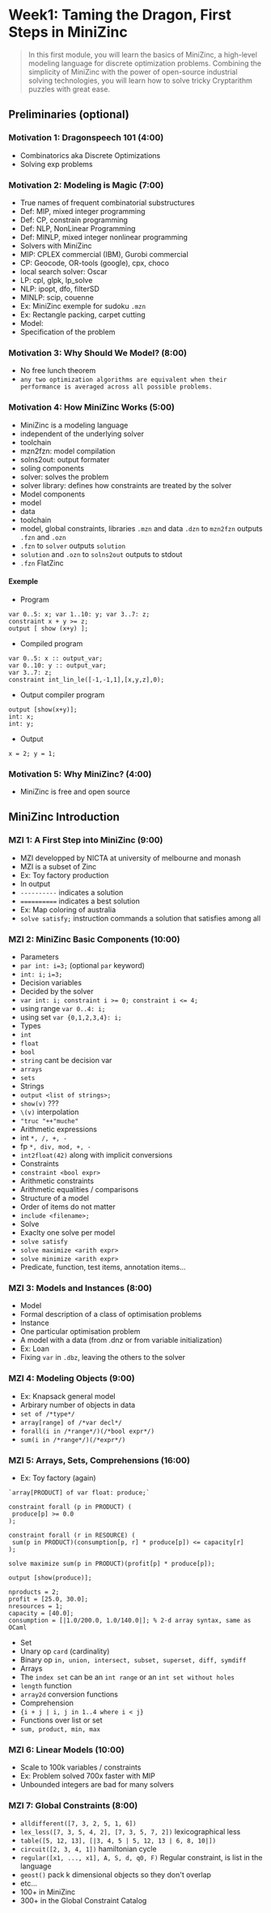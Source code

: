 <!-- *********************************************************************** -->
<!--                                                                         -->
<!--                                                      :::      ::::::::  -->
<!-- Modeling_Discrete_Optimization.md                  :+:      :+:    :+:  -->
<!--                                                  +:+ +:+         +:+    -->
<!-- By: ngoguey <ngoguey@student.42.fr>            +#+  +:+       +#+       -->
<!--                                              +#+#+#+#+#+   +#+          -->
<!-- Created: 2016/12/14 14:42:33 by ngoguey           #+#    #+#            -->
<!-- Updated: 2016/12/27 19:02:25 by ngoguey          ###   ########.fr      -->
<!--                                                                         -->
<!-- *********************************************************************** -->

# Week1: Taming the Dragon, First Steps in MiniZinc
> In this first module, you will learn the basics of MiniZinc, a high-level modeling language for discrete optimization problems. Combining the simplicity of MiniZinc with the power of open-source industrial solving technologies, you will learn how to solve tricky Cryptarithm puzzles with great ease.

## Preliminaries (optional)
### Motivation 1: Dragonspeech 101 (4:00)
- Combinatorics aka Discrete Optimizations
 - Solving exp problems

### Motivation 2: Modeling is Magic (7:00)
- True names of frequent combinatorial substructures
- Def: MIP, mixed integer programming
- Def: CP, constrain programming
- Def: NLP, NonLinear Programming
- Def: MINLP, mixed integer nonlinear programming
- Solvers with MiniZinc
 - MIP: CPLEX commercial (IBM), Gurobi commercial
 - CP: Geocode, OR-tools (google), cpx, choco
 - local search solver: Oscar
 - LP: cpl, glpk, lp_solve
 - NLP: ipopt, dfo, filterSD
 - MINLP: scip, couenne
- Ex: MiniZinc exemple for sudoku `.mzn`
- Ex: Rectangle packing, carpet cutting
- Model:
 - Specification of the problem

### Motivation 3: Why Should We Model? (8:00)
- No free lunch theorem
 - `any two optimization algorithms are equivalent when their performance is averaged across all possible problems.`

### Motivation 4: How MiniZinc Works (5:00)
- MiniZinc is a modeling language
 - independent of the underlying solver
- toolchain
 - mzn2fzn: model compilation
 - solns2out: output formater
- soling components
 - solver: solves the problem
 - solver library: defines how constraints are treated by the solver
- Model components
 - model
 - data
- toolchain
 - model, global constraints, libraries `.mzn` and data `.dzn` to `mzn2fzn` outputs `.fzn` and `.ozn`
 - `.fzn` to `solver` outputs `solution`
 - `solution` and `.ozn` to `solns2out` outputs to stdout
- `.fzn` FlatZinc

#### Exemple
- Program
```minizinc
var 0..5: x; var 1..10: y; var 3..7: z;
constraint x + y >= z;
output [ show (x+y) ];
```

- Compiled program
```flatzinc
var 0..5: x :: output_var;
var 0..10: y :: output_var;
var 3..7: z;
constraint int_lin_le([-1,-1,1],[x,y,z],0);
```

- Output compiler program
```outzinc
output [show(x+y)];
int: x;
int: y;
```

- Output
```
x = 2; y = 1;
```

### Motivation 5: Why MiniZinc? (4:00)
- MiniZinc is free and open source

## MiniZinc Introduction
### MZI 1: A First Step into MiniZinc (9:00)
- MZI developped by NICTA at university of melbourne and monash
- MZI is a subset of Zinc
- Ex: Toy factory production
- In output
 - `----------` indicates a solution
 - `==========` indicates a best solution
- Ex: Map coloring of australia
- `solve satisfy;` instruction commands a solution that satisfies among all

### MZI 2: MiniZinc Basic Components (10:00)
- Parameters
 - `par int: i=3;` (optional `par` keyword)
 - `int: i;` `i=3;`
- Decision variables
 - Decided by the solver
 - `var int: i; constraint i >= 0; constraint i <= 4;`
 - using range `var 0..4: i;`
 - using set `var {0,1,2,3,4}: i;`
- Types
 - `int`
 - `float`
 - `bool`
 - `string` cant be decision var
 - `arrays`
 - `sets`
- Strings
 - `output <list of strings>;`
 - `show(v)` ???
 - `\(v)` interpolation
 - `"truc "++"muche"`
- Arithmetic expressions
 - int `*, /, +, -`
 - fp `*, div, mod, +, -`
 - `int2float(42)` along with implicit conversions
- Constraints
 - `constraint <bool expr>`
- Arithmetic constraints
 - Arithmetic equalities / comparisons
- Structure of a model
 - Order of items do not matter
 - `include <filename>;`
- Solve
 - Exaclty one solve per model
 - `solve satisfy`
 - `solve maximize <arith expr>`
 - `solve minimize <arith expr>`
- Predicate, function, test items, annotation items...

### MZI 3: Models and Instances (8:00)
- Model
 - Formal description of a class of optimisation problems
- Instance
 - One particular optimisation problem
 - A model with a data (from .dnz or from variable initialization)
- Ex: Loan
 - Fixing `var` in `.dbz`, leaving the others to the solver

### MZI 4: Modeling Objects (9:00)
- Ex: Knapsack general model
 - Arbirary number of objects in data
 - `set of /*type*/`
 - `array[range] of /*var decl*/`
 - `forall(i in /*range*/)(/*bool expr*/)`
 - `sum(i in /*range*/)(/*expr*/)`

### MZI 5: Arrays, Sets, Comprehensions (16:00)
- Ex: Toy factory (again)
```mzn
`array[PRODUCT] of var float: produce;`

constraint forall (p in PRODUCT) (
 produce[p] >= 0.0
);

constraint forall (r in RESOURCE) (
 sum(p in PRODUCT)(consumption[p, r] * produce[p]) <= capacity[r]
);

solve maximize sum(p in PRODUCT)(profit[p] * produce[p]);

output [show(produce)];
```
```dzn
nproducts = 2;
profit = [25.0, 30.0];
nresources = 1;
capacity = [40.0];
consumption = [|1.0/200.0, 1.0/140.0|]; % 2-d array syntax, same as OCaml
```

- Set
 - Unary op `card` (cardinality)
 - Binary op `in, union, intersect, subset, superset, diff, symdiff`
- Arrays
 - The `index set` can be an `int range` or an `int set without holes`
 - `length` function
 - `array2d` conversion functions
- Comprehension
 - `{i + j | i, j in 1..4 where i < j}`
- Functions over list or set
 - `sum, product, min, max`

### MZI 6: Linear Models (10:00)
- Scale to 100k variables / constraints
- Ex: Problem solved 700x faster with MIP
- Unbounded integers are bad for many solvers

### MZI 7: Global Constraints (8:00)
- `alldifferent([7, 3, 2, 5, 1, 6])`
- `lex_less([7, 3, 5, 4, 2], [7, 3, 5, 7, 2])` lexicographical less
- `table([5, 12, 13], [|3, 4, 5 | 5, 12, 13 | 6, 8, 10|])`
- `circuit([2, 3, 4, 1])` hamiltonian cycle
- `regular([x1, ..., x1], A, S, d, q0, F)` Regular constraint, is list in the language
- `geost()` pack k dimensional objects so they don't overlap
- etc...
 - 100+ in MiniZinc
 - 300+ in the Global Constraint Catalog
